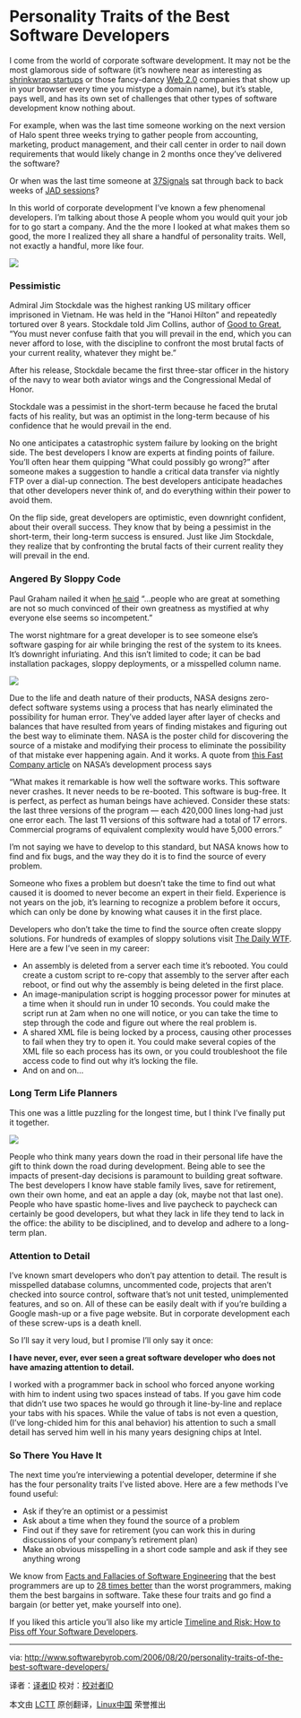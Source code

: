 Personality Traits of the Best Software Developers
================================================================================
I come from the world of corporate software development. It may not be the most glamorous side of software (it’s nowhere near as interesting as [shrinkwrap startups][1] or those fancy-dancy [Web 2.0][2] companies that show up in your browser every time you mistype a domain name), but it’s stable, pays well, and has its own set of challenges that other types of software development know nothing about.

For example, when was the last time someone working on the next version of Halo spent three weeks trying to gather people from accounting, marketing, product management, and their call center in order to nail down requirements that would likely change in 2 months once they’ve delivered the software?

Or when was the last time someone at [37Signals][3] sat through back to back weeks of [JAD sessions][4]?

In this world of corporate development I’ve known a few phenomenal developers. I’m talking about those A people whom you would quit your job for to go start a company. And the the more I looked at what makes them so good, the more I realized they all share a handful of personality traits. Well, not exactly a handful, more like four.

![](http://softwarebyrob.wpengine.netdna-cdn.com/images/chess_game.jpg)

### Pessimistic ###

Admiral Jim Stockdale was the highest ranking US military officer imprisoned in Vietnam. He was held in the “Hanoi Hilton” and repeatedly tortured over 8 years. Stockdale told Jim Collins, author of [Good to Great][5], “You must never confuse faith that you will prevail in the end, which you can never afford to lose, with the discipline to confront the most brutal facts of your current reality, whatever they might be.”

After his release, Stockdale became the first three-star officer in the history of the navy to wear both aviator wings and the Congressional Medal of Honor.

Stockdale was a pessimist in the short-term because he faced the brutal facts of his reality, but was an optimist in the long-term because of his confidence that he would prevail in the end.

No one anticipates a catastrophic system failure by looking on the bright side. The best developers I know are experts at finding points of failure. You’ll often hear them quipping “What could possibly go wrong?” after someone makes a suggestion to handle a critical data transfer via nightly FTP over a dial-up connection. The best developers anticipate headaches that other developers never think of, and do everything within their power to avoid them.

On the flip side, great developers are optimistic, even downright confident, about their overall success. They know that by being a pessimist in the short-term, their long-term success is ensured. Just like Jim Stockdale, they realize that by confronting the brutal facts of their current reality they will prevail in the end.

### Angered By Sloppy Code ###

Paul Graham nailed it when [he said][6] “…people who are great at something are not so much convinced of their own greatness as mystified at why everyone else seems so incompetent.”

The worst nightmare for a great developer is to see someone else’s software gasping for air while bringing the rest of the system to its knees. It’s downright infuriating. And this isn’t limited to code; it can be bad installation packages, sloppy deployments, or a misspelled column name.

![](http://softwarebyrob.wpengine.netdna-cdn.com/images/paris_sewers.jpg)

Due to the life and death nature of their products, NASA designs zero-defect software systems using a process that has nearly eliminated the possibility for human error. They’ve added layer after layer of checks and balances that have resulted from years of finding mistakes and figuring out the best way to eliminate them. NASA is the poster child for discovering the source of a mistake and modifying their process to eliminate the possibility of that mistake ever happening again. And it works. A quote from [this Fast Company article][7] on NASA’s development process says

“What makes it remarkable is how well the software works. This software never crashes. It never needs to be re-booted. This software is bug-free. It is perfect, as perfect as human beings have achieved. Consider these stats: the last three versions of the program — each 420,000 lines long-had just one error each. The last 11 versions of this software had a total of 17 errors. Commercial programs of equivalent complexity would have 5,000 errors.”

I’m not saying we have to develop to this standard, but NASA knows how to find and fix bugs, and the way they do it is to find the source of every problem.

Someone who fixes a problem but doesn’t take the time to find out what caused it is doomed to never become an expert in their field. Experience is not years on the job, it’s learning to recognize a problem before it occurs, which can only be done by knowing what causes it in the first place.

Developers who don’t take the time to find the source often create sloppy solutions. For hundreds of examples of sloppy solutions visit [The Daily WTF][8]. Here are a few I’ve seen in my career:

- An assembly is deleted from a server each time it’s rebooted. You could create a custom script to re-copy that assembly to the server after each reboot, or find out why the assembly is being deleted in the first place.
- An image-manipulation script is hogging processor power for minutes at a time when it should run in under 10 seconds. You could make the script run at 2am when no one will notice, or you can take the time to step through the code and figure out where the real problem is.
- A shared XML file is being locked by a process, causing other processes to fail when they try to open it. You could make several copies of the XML file so each process has its own, or you could troubleshoot the file access code to find out why it’s locking the file.
- And on and on…

### Long Term Life Planners ###

This one was a little puzzling for the longest time, but I think I’ve finally put it together.

![](http://softwarebyrob.wpengine.netdna-cdn.com/images/brown_guitar.jpg)

People who think many years down the road in their personal life have the gift to think down the road during development. Being able to see the impacts of present-day decisions is paramount to building great software. The best developers I know have stable family lives, save for retirement, own their own home, and eat an apple a day (ok, maybe not that last one). People who have spastic home-lives and live paycheck to paycheck can certainly be good developers, but what they lack in life they tend to lack in the office: the ability to be disciplined, and to develop and adhere to a long-term plan.

### Attention to Detail ###

I’ve known smart developers who don’t pay attention to detail. The result is misspelled database columns, uncommented code, projects that aren’t checked into source control, software that’s not unit tested, unimplemented features, and so on. All of these can be easily dealt with if you’re building a Google mash-up or a five page website. But in corporate development each of these screw-ups is a death knell.

So I’ll say it very loud, but I promise I’ll only say it once:

**I have never, ever, ever seen a great software developer who does not have amazing attention to detail.**

I worked with a programmer back in school who forced anyone working with him to indent using two spaces instead of tabs. If you gave him code that didn’t use two spaces he would go through it line-by-line and replace your tabs with his spaces. While the value of tabs is not even a question, (I’ve long-chided him for this anal behavior) his attention to such a small detail has served him well in his many years designing chips at Intel.

### So There You Have It ###

The next time you’re interviewing a potential developer, determine if she has the four personality traits I’ve listed above. Here are a few methods I’ve found useful:

- Ask if they’re an optimist or a pessimist
- Ask about a time when they found the source of a problem
- Find out if they save for retirement (you can work this in during discussions of your company’s retirement plan)
- Make an obvious misspelling in a short code sample and ask if they see anything wrong

We know from [Facts and Fallacies of Software Engineering][9] that the best programmers are up to [28 times better][10] than the worst programmers, making them the best bargains in software. Take these four traits and go find a bargain (or better yet, make yourself into one).

If you liked this article you’ll also like my article [Timeline and Risk: How to Piss off Your Software Developers][11].

--------------------------------------------------------------------------------

via: http://www.softwarebyrob.com/2006/08/20/personality-traits-of-the-best-software-developers/

译者：[译者ID](https://github.com/译者ID) 校对：[校对者ID](https://github.com/校对者ID)

本文由 [LCTT](https://github.com/LCTT/TranslateProject) 原创翻译，[Linux中国](http://linux.cn/) 荣誉推出

[1]:http://www.joelonsoftware.com/
[2]:http://www.econsultant.com/web2/
[3]:http://www.37signals.com/
[4]:http://expertanswercenter.techtarget.com/eac/knowledgebaseAnswer/0,295199,sid63_gci986072,00.html
[5]:http://www.amazon.com/gp/redirect.html?link_code=ur2&tag=softwarbyrob-20&camp=1789&creative=9325&location=%2Fgp%2Fproduct%2F0060794410%2Fsr%3D8-3%2Fqid%3D1155789849%2Fref%3Dpd_bbs_3%3Fie%3DUTF8
[6]:http://www.paulgraham.com/gh.html
[7]:http://www.fastcompany.com/online/06/writestuff.html
[8]:http://www.thedailywtf.com/
[9]:http://www.amazon.com/gp/redirect.html?link_code=ur2&tag=softwarbyrob-20&camp=1789&creative=9325&location=http%3A%2F%2Fwww.amazon.com%2Fgp%2Fproduct%2F0321117425%2Fsr%3D8-1%2Fqid%3D1154642314%2Fref%3Dpd_bbs_1%3Fie%3DUTF8
[10]:http://safari.oreilly.com/0321117425/ch01lev1sec1
[11]:http://www.softwarebyrob.com/articles/Timeline_and_Risk_Piss_Off_Your_Software_Developers.aspx
